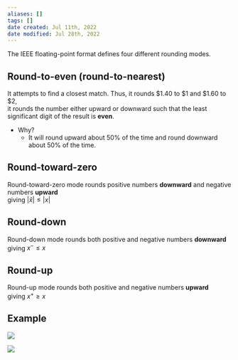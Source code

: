 ```yaml
---
aliases: []
tags: []
date created: Jul 11th, 2022
date modified: Jul 28th, 2022
---
```

The IEEE floating-point format defines four different rounding modes.

## Round-to-even (round-to-nearest)
It attempts to find a closest match. Thus, it rounds $1.40 to $1 and $1.60 to $2,  
it rounds the number either upward or downward such that the least significant digit of the result is **even**.
- Why?
	- It will round upward about 50% of the time and round downward about 50% of the time.
	
## Round-toward-zero
Round-toward-zero mode rounds positive numbers **downward** and negative numbers **upward**  
giving $|\hat{x}| \leq |x|$

## Round-down
Round-down mode rounds both positive and negative numbers **downward**  
giving $x^- \leq x$

## Round-up
Round-up mode rounds both positive and negative numbers **upward**  
giving $x^+ \geq x$

## Example
![](https://s2.loli.net/2022/07/11/7H4FQ5IOdZfEDGP.png)

![](https://s2.loli.net/2022/07/11/LdT6MWOxjyGkmhN.png)
